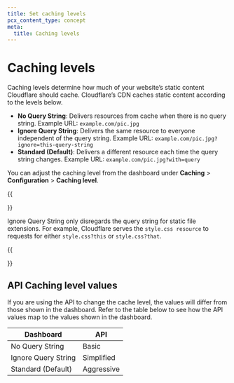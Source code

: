 ```yaml
---
title: Set caching levels
pcx_content_type: concept
meta:
  title: Caching levels
---
```


# Caching levels

Caching levels determine how much of your website’s static content Cloudflare should cache. Cloudflare’s CDN caches static content according to the levels below.

- **No Query String**: Delivers resources from cache when there is no query string. Example URL: `example.com/pic.jpg`
- **Ignore Query String**: Delivers the same resource to everyone independent of the query string. Example URL: `example.com/pic.jpg?ignore=this-query-string`
- **Standard (Default)**: Delivers a different resource each time the query string changes. Example URL: `example.com/pic.jpg?with=query`

You can adjust the caching level from the dashboard under **Caching** > **Configuration** > **Caching level**.

{{<Aside type="note" header="Note">}}

Ignore Query String only disregards the query string for static file extensions. For example, Cloudflare serves the `style.css resource` to requests for either `style.css?this` or `style.css?that`.

{{</Aside>}}

## API Caching level values

If you are using the API to change the cache level, the values will differ from those shown in the dashboard. Refer to the table below to see how the API values map to the values shown in the dashboard.

| Dashboard           | API        |
| ------------------- | ---------- |
| No Query String     | Basic      |
| Ignore Query String | Simplified |
| Standard (Default)  | Aggressive |
